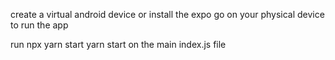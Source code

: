 create a virtual android device or install the expo go on your physical device to run the app


run npx yarn start
yarn start on the main index.js file

